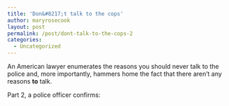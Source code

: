```yaml
---
title: 'Don&#8217;t talk to the cops'
author: maryrosecook
layout: post
permalink: /post/dont-talk-to-the-cops-2
categories:
  - Uncategorized
---
```

An American lawyer enumerates the reasons you should never talk to the police and, more importantly, hammers home the fact that there aren&#8217;t any reasons **to** talk.



Part 2, a police officer confirms: